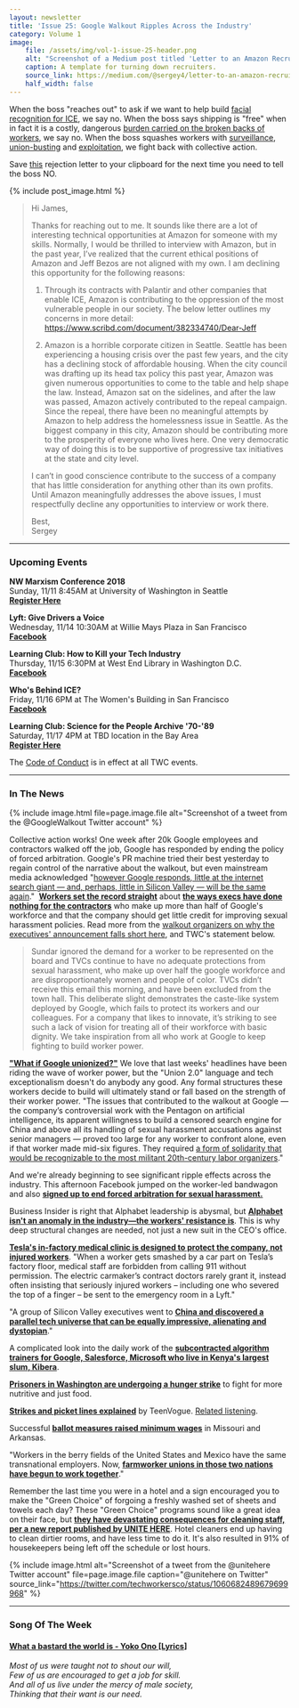 ```yaml
---
layout: newsletter
title: 'Issue 25: Google Walkout Ripples Across the Industry'
category: Volume 1
image:
    file: /assets/img/vol-1-issue-25-header.png
    alt: "Screenshot of a Medium post titled 'Letter to an Amazon Recruiter'"
    caption: A template for turning down recruiters.
    source_link: https://medium.com/@sergey4/letter-to-an-amazon-recruiter-caca90ef808b
    half_width: false
---
```


<!-- Content imported from: https://mailchi.mp/248354b18061/tech-workers-coalition-update-1281981?e=dbff030191 -->

When the boss "reaches out" to ask if we want to help build [facial recognition for ICE](https://www.recode.net/2018/11/5/18062008/amazon-ice-we-wont-build-it-all-hands-meeting-law-enforcement-rekognition%20boycott%20amazon), we say no. When the boss says shipping is "free" when in fact it is a&nbsp;costly, dangerous [burden carried on the broken backs of workers](https://www.businessinsider.com/amazon-hires-thousands-of-delivery-drivers-2018-11), we say no. When the boss squashes workers with [surveillance](https://newint.org/features/2018/11/01/view-Amazon%27s-dirty-work), [union-busting](https://www.cnn.com/2018/10/17/politics/warren-sanders-amazon-union/index.html) and [exploitation](https://www.businessinsider.com/amazon-delivery-drivers-reveal-claims-of-disturbing-work-conditions-2018-8), we fight back with collective action.&nbsp;  

Save [this](https://medium.com/@sergey4/letter-to-an-amazon-recruiter-caca90ef808b) rejection letter to your clipboard for the next time you need to tell the boss NO.

<!--excerpt-->

{% include post_image.html %}

> Hi James,
>
> Thanks for reaching out to me. It sounds like there are a lot of interesting technical opportunities at Amazon for someone with my skills. Normally, I would be thrilled to interview with Amazon, but in the past year, I’ve realized that the current ethical positions of Amazon and Jeff Bezos are not aligned with my own. I am declining this opportunity for the following reasons:  
>
> 1. Through its contracts with Palantir and other companies that enable ICE, Amazon is contributing to the oppression of the most vulnerable people in our society. The below letter outlines my concerns in more detail: https://www.scribd.com/document/382334740/Dear-Jeff  
>
> 2. Amazon is a horrible corporate citizen in Seattle. Seattle has been experiencing a housing crisis over the past few years, and the city has a declining stock of affordable housing. When the city council was drafting up its head tax policy this past year, Amazon was given numerous opportunities to come to the table and help shape the law. Instead, Amazon sat on the sidelines, and after the law was passed, Amazon actively contributed to the repeal campaign. Since the repeal, there have been no meaningful attempts by Amazon to help address the homelessness issue in Seattle. As the biggest company in this city, Amazon should be contributing more to the prosperity of everyone who lives here. One very democratic way of doing this is to be supportive of progressive tax initiatives at the state and city level.  
>
> I can’t in good conscience contribute to the success of a company that has little consideration for anything other than its own profits. Until Amazon meaningfully addresses the above issues, I must respectfully decline any opportunities to interview or work there.  
>
> Best,  
> Sergey  

***

###  Upcoming Events

**NW Marxism Conference 2018&nbsp;**  
Sunday, 11/11 8:45AM at University of Washington in Seattle  
[**Register Here**](https://pugetsoundsocialists.org/2018/10/19/nw-marxism-conference-2018/)  
  
**Lyft: Give Drivers a Voice**  
Wednesday, 11/14 10:30AM at Willie Mays Plaza in San Francisco  
[**Facebook**](https://www.facebook.com/events/263970904260478/)  
  
**Learning Club: How to Kill your Tech Industry**  
Thursday, 11/15 6:30PM at West End Library in Washington D.C.  
[**Facebook**](https://www.facebook.com/events/297724370952380/)

**Who's Behind ICE?**  
Friday, 11/16 6PM at The Women's Building in San Francisco  
[**Facebook**](https://www.facebook.com/events/262360374626736/)  

**Learning Club: Science for the People Archive '70-'89**  
Saturday, 11/17 4PM at TBD location in the Bay Area  
[**Register Here**](https://pugetsoundsocialists.org/2018/10/19/nw-marxism-conference-2018/)

The [Code of Conduct](https://techworkerscoalition.org/community-guide/) is in effect at all TWC events.

***

### In The News

{% include image.html
    file=page.image.file
    alt="Screenshot of a tweet from the @GoogleWalkout Twitter account"
%}

Collective action works! One week after 20k Google employees and contractors walked off the job, Google has responded by ending the policy of forced arbitration. Google's PR machine tried their best&nbsp;yesterday to regain control of the narrative about the walkout, but even mainstream media acknowledged "[however Google responds, little at the internet search giant — and, perhaps, little in Silicon Valley — will be the same again](https://www.nytimes.com/2018/11/07/technology/google-walkout-watershed-tech.html?module=inline)."&nbsp;&nbsp;[**Workers set the record straight**](https://www.bloomberg.com/news/articles/2018-11-08/google-changes-policies-on-sexual-misconduct-after-staff-walkout) about [**the ways execs have done nothing for the contractors**](https://thehill.com/policy/technology/415759-tech-labor-group-criticizes-google-work-place-changes-for-excluding) who make up more than half of Google's workforce and that the company should get little credit for improving sexual harassment policies. Read more from the [walkout organizers on why the executives' announcement falls short here](https://medium.com/@GoogleWalkout/googlewalkout-update-collective-action-works-but-we-need-to-keep-working-b17f673ad513), and TWC's statement below.  

> Sundar ignored the demand for a worker to be represented on the board and TVCs continue to have no adequate protections from sexual harassment, who make up over half the google workforce and are disproportionately women and people of color. TVCs didn’t receive this email this morning, and have been excluded from the town hall. This deliberate slight demonstrates the caste-like system deployed by Google, which fails to protect its workers and our colleagues. For a company that likes to innovate, it’s striking to see such a lack of vision for treating all of their workforce with basic dignity. We take inspiration from all who work at Google to keep fighting to build worker power.
  
[**"What if Google unionized?"**](https://techcrunch.com/2018/11/04/what-if-google-unionized/) We love that last weeks' headlines have been riding the wave of worker power, but the "Union 2.0" language and tech exceptionalism doesn't do anybody any good. Any formal structures these workers decide to build will ultimately stand or fall based on the strength of their worker power. "The issues that contributed to the walkout at Google — the company’s controversial work with the Pentagon on artificial intelligence, its apparent willingness to build a censored search engine for China and above all its handling of sexual harassment accusations against senior managers — proved too large for any worker to confront alone, even if that worker made mid-six figures. They required [a form of solidarity that would be recognizable to the most militant 20th-century labor organizers](https://www.nytimes.com/2018/11/06/business/google-employee-walkout-labor.html)."  
  
And we're already beginning to see significant ripple effects across the industry. This afternoon Facebook jumped on the worker-led bandwagon and also [**signed up to end&nbsp;forced arbitration for sexual harassment.**](https://www.theverge.com/2018/11/9/18079462/facebook-forced-arbitration-end-sexual-harassment-dating-policy-update)  
  
Business Insider is right that Alphabet leadership is abysmal, but [**Alphabet isn't an anomaly in the industry—the workers' resistance is**](https://www.businessinsider.com/alphabet-google-crisis-leadership-2018-11). This is why deep structural changes are needed, not just a new suit in the CEO's office.  
  
[**Tesla's in-factory medical clinic is designed to protect the company, not injured workers**](https://www.revealnews.org/article/inside-teslas-factory-a-medical-clinic-designed-to-ignore-injured-workers/). "When a worker gets smashed by a car part on Tesla’s factory floor, medical staff are forbidden from calling 911 without permission. The electric carmaker’s contract doctors rarely grant it, instead often insisting that seriously injured workers – including one who severed the top of a finger – be sent to the emergency room in a Lyft."  
  
"A group of Silicon Valley executives went to [**China and discovered a parallel tech universe that can be equally impressive, alienating and dystopian**](https://www.nytimes.com/2018/11/05/business/china-silicon-valley-technology.html?login=email&auth=login-email)."  
  
A complicated&nbsp;look into the daily work of the [**subcontracted algorithm trainers for Google, Salesforce, Microsoft who live in&nbsp;Kenya's largest slum, Kibera**](https://www.bbc.com/news/technology-46055595).&nbsp;&nbsp;  
  
[**Prisoners in Washington are undergoing a hunger strike**](https://sawarimi.org/archives/2671) to fight for more nutritive and just food.  
  
[**Strikes and picket lines explained**](https://www.teenvogue.com/story/strikes-and-picket-lines-explained) by TeenVogue. [Related listening](https://itsgoingdown.org/from-teen-vogue-to-black-metal-waving-the-black-flag-with-kim-kelly/).  
  
Successful [**ballot measures raised minimum wages**](https://www.vox.com/2018/11/7/18071804/minimum-wage-arkansas-missouri-election-ballot-measure) in Missouri and Arkansas.  
  
"Workers in the berry fields of the United States and Mexico have the same transnational employers. Now, [**farmworker unions in those two nations have begun to work together**](https://Workers%20in%20the%20berry%20fields%20of%20the%20United%20States%20and%20Mexico%20have%20the%20same%20transnational%20employers.%20Now,%20farmworker%20unions%20in%20those%20two%20nations%20have%20begun%20to%20work%20together.)."  
  
Remember the last time you were in a hotel and a sign encouraged you to make the "Green Choice" of forgoing a freshly washed set of sheets and towels each day? These "Green Choice" programs sound like a great idea on their face, but **[they have devastating consequences for cleaning staff, per a new report published by UNITE HERE](https://www.businesswire.com/news/home/20181105005262/en/UNITE-Issues-Investor-Report-Marriott%E2%80%99s-Green-Program)**. Hotel cleaners end up having to clean dirtier rooms, and have less time to do it. It's also resulted in 91% of housekeepers being left off the schedule or lost hours.

{% include image.html
    alt="Screenshot of a tweet from the @unitehere Twitter account"
    file=page.image.file
    caption="@unitehere on Twitter"
    source_link="https://twitter.com/techworkersco/status/1060682489679699968"
%}

***

### Song Of The Week

#### [**What a bastard the world is - Yoko Ono [Lyrics]**](https://www.youtube.com/watch?v=lfhtAz_gTHE)

_Most of us were taught not to shout our will,_  
_Few of us are encouraged to get a job for skill._  
_And all of us live under the mercy of male society,_  
_Thinking that their want is our need._  
